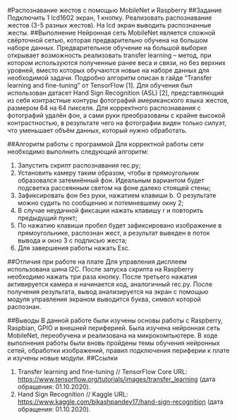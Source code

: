 #Распознавание жестов с помощью MobileNet и Raspberry
##Задание
Подключить 1 lcd1602 экран, 1 кнопку. Реализовать распознавание жестов (3-5 разных жестов). На lcd экран выводить распознанные жесты.
##Выполнение
Нейронная сеть MobileNet является сложной свёрточной сетью, которая предварительно обучена на большом наборе данных. Предварительное обучение на большой выборке открывает возможность реализовать transfer learning – метод, при котором используются полученные ранее веса и связи, но без верхних уровней, вместо которых обучаются новые на наборе данных для необходимой задачи. Подробно алгоритм описан в гайде “Transfer learning and fine-tuning” от TensorFlow [1].
Для обучения был использован датасет Hand Sign Recognition (ASL) [2], представляющий из себя контрастные контуры фотографий американского языка жестов, размером 64 на 64 пикселя. Для корректного распознавания с фотографий удалён фон, а сами руки преобразованы с крайне высокой контрастностью, в результате чего на фотографии виден только силуэт, что уменьшает объём данных, который нужно обработать.


##Алгоритм работы с программой
Для корректной работы сети необходимо выполнить следующий алгоритм:
1)	Запустить скрипт распознавания rec.py;
2)	Установить камеру таким образом, чтобы в прямоугольник образовался затемнённый фон. Идеальным вариантом будет подсветка рассеянным светом на фоне далеко стоящей стены;
3)	Зафиксировать фон без руки, нажатием клавиши b. О результате можно судить по сообщению и потемневшему окну 2;
4)	В случае неудачной фиксации нажать клавишу r и повторить предыдущий пункт;
5)	По нажатию клавиши пробел будет зафиксировано изображение в прямоугольнике, распознан жест, а результат выведен в поток вывода и окно 3 с подписью жеста;
6)	Для завершения работы нажать Esc.

##Отличия при работе на плате
Для управления дисплеем использована шина I2C. После запуска скрипта на Raspberry необходимо нажать три раза кнопку. После третьего нажатия активируется камера и начинается код, аналогичный rec.py. После получения результата, вывод анализируется на экран с помощью модуля управления экраном выводится буква, символ которой распознан.

##Выводы
В данной работе были изучены основы работы с Raspberry, Raspbian, GPIO и внешней периферией. Была изучена нейронная сеть MobileNet, переобучена и реализована на микрокомпьютере. В ходе выполнения работы были вновь пройдены темы обучения нейронных сетей, обработки изображений, правил подключения периферии к плате и изучены новые модули.
##Ссылки
1.	Transfer learning and fine-tuning // TensorFlow Core URL: https://www.tensorflow.org/tutorials/images/transfer_learning (дата обращения: 01.10.2020).
2.	Hand Sign Recognition // Kaggle URL: https://www.kaggle.com/bikashpandey17/hand-sign-recognition (дата обращения: 01.10.2020).

